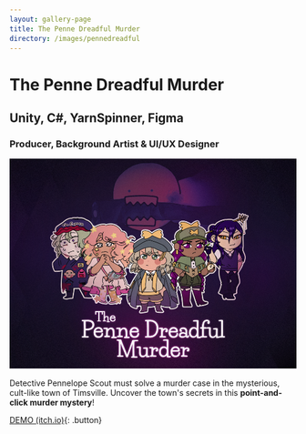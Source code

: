 ```yaml
---
layout: gallery-page
title: The Penne Dreadful Murder
directory: /images/pennedreadful
---
```

# The Penne Dreadful Murder
## Unity, C#, YarnSpinner, Figma
### Producer, Background Artist & UI/UX Designer
![Penne Dreadful Cover Image](images/thumbnails/penne_thumbnail.png)

Detective Pennelope Scout must solve a murder case in the mysterious, cult-like town of Timsville. Uncover the town's secrets in this **point-and-click murder mystery**!

[DEMO (itch.io)](https://crowswalk.itch.io/the-penne-dreadful-murder){: .button}